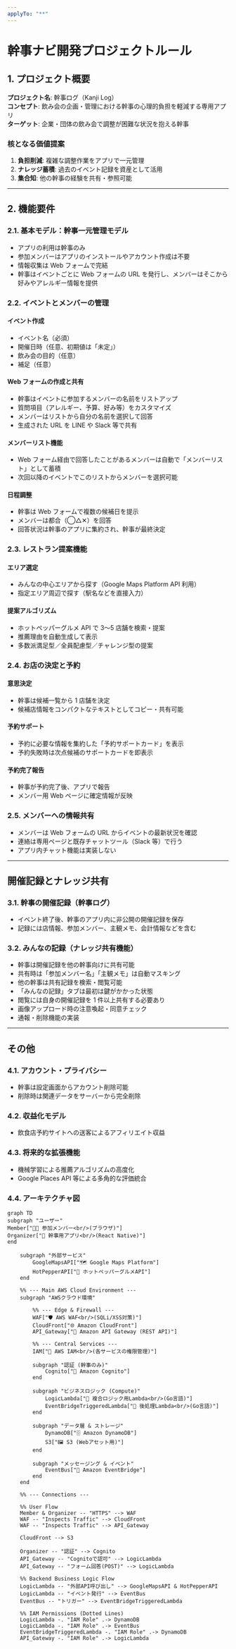 ```yaml
---
applyTo: "**"
---
```


# 幹事ナビ開発プロジェクトルール

## 1. プロジェクト概要

**プロジェクト名**: 幹事ログ（Kanji Log）  
**コンセプト**: 飲み会の企画・管理における幹事の心理的負担を軽減する専用アプリ  
**ターゲット**: 企業・団体の飲み会で調整が困難な状況を抱える幹事

### 核となる価値提案

1. **負担削減**: 複雑な調整作業をアプリで一元管理
2. **ナレッジ蓄積**: 過去のイベント記録を資産として活用
3. **集合知**: 他の幹事の経験を共有・参照可能

---

## 2. 機能要件

### 2.1. 基本モデル：幹事一元管理モデル

- アプリの利用は幹事のみ
- 参加メンバーはアプリのインストールやアカウント作成は不要
- 情報収集は Web フォームで完結
- 幹事はイベントごとに Web フォームの URL を発行し、メンバーはそこから好みやアレルギー情報を提供

### 2.2. イベントとメンバーの管理

#### イベント作成

- イベント名（必須）
- 開催日時（任意、初期値は「未定」）
- 飲み会の目的（任意）
- 補足（任意）

#### Web フォームの作成と共有

- 幹事はイベントに参加するメンバーの名前をリストアップ
- 質問項目（アレルギー、予算、好み等）をカスタマイズ
- メンバーはリストから自分の名前を選択して回答
- 生成された URL を LINE や Slack 等で共有

#### メンバーリスト機能

- Web フォーム経由で回答したことがあるメンバーは自動で「メンバーリスト」として蓄積
- 次回以降のイベントでこのリストからメンバーを選択可能

#### 日程調整

- 幹事は Web フォームで複数の候補日を提示
- メンバーは都合（◯△✕）を回答
- 回答状況は幹事のアプリに集約され、幹事が最終決定

### 2.3. レストラン提案機能

#### エリア選定

- みんなの中心エリアから探す（Google Maps Platform API 利用）
- 指定エリア周辺で探す（駅名などを直接入力）

#### 提案アルゴリズム

- ホットペッパーグルメ API で 3〜5 店舗を検索・提案
- 推薦理由を自動生成して表示
- 多数派満足型／全員配慮型／チャレンジ型の提案

### 2.4. お店の決定と予約

#### 意思決定

- 幹事は候補一覧から 1 店舗を決定
- 候補店情報をコンパクトなテキストとしてコピー・共有可能

#### 予約サポート

- 予約に必要な情報を集約した「予約サポートカード」を表示
- 予約失敗時は次点候補のサポートカードを即表示

#### 予約完了報告

- 幹事が予約完了後、アプリで報告
- メンバー用 Web ページに確定情報が反映

### 2.5. メンバーへの情報共有

- メンバーは Web フォームの URL からイベントの最新状況を確認
- 連絡は専用ページと既存チャットツール（Slack 等）で行う
- アプリ内チャット機能は実装しない

---

## 開催記録とナレッジ共有

### 3.1. 幹事の開催記録（幹事ログ）

- イベント終了後、幹事のアプリ内に非公開の開催記録を保存
- 記録には店情報、参加メンバー、主観メモ、会計情報などを含む

### 3.2. みんなの記録（ナレッジ共有機能）

- 幹事は開催記録を他の幹事向けに共有可能
- 共有時は「参加メンバー名」「主観メモ」は自動マスキング
- 他の幹事は共有記録を検索・閲覧可能
- 「みんなの記録」タブは最初は鍵がかかった状態
- 閲覧には自身の開催記録を 1 件以上共有する必要あり
- 画像アップロード時の注意喚起・同意チェック
- 通報・削除機能の実装

---

## その他

### 4.1. アカウント・プライバシー

- 幹事は設定画面からアカウント削除可能
- 削除時は関連データをサーバーから完全削除

### 4.2. 収益化モデル

- 飲食店予約サイトへの送客によるアフィリエイト収益

### 4.3. 将来的な拡張機能

- 機械学習による推薦アルゴリズムの高度化
- Google Places API 等による多角的な評価統合

### 4.4. アーキテクチャ図

```
graph TD
subgraph "ユーザー"
Member["👩‍💻 参加メンバー<br/>(ブラウザ)"]
Organizer["📱 幹事用アプリ<br/>(React Native)"]
end

    subgraph "外部サービス"
        GoogleMapsAPI["🗺️ Google Maps Platform"]
        HotPepperAPI["🍻 ホットペッパーグルメAPI"]
    end

    %% --- Main AWS Cloud Environment ---
    subgraph "AWSクラウド環境"

        %% --- Edge & Firewall ---
        WAF["🛡️ AWS WAF<br/>(SQLi/XSS対策)"]
        CloudFront["🌐 Amazon CloudFront"]
        API_Gateway["🚪 Amazon API Gateway (REST API)"]

        %% --- Central Services ---
        IAM["📜 AWS IAM<br/>(各サービスの権限管理)"]

        subgraph "認証 (幹事のみ)"
            Cognito["🔐 Amazon Cognito"]
        end

        subgraph "ビジネスロジック (Compute)"
            LogicLambda["🧠 複合ロジック用Lambda<br/>(Go言語)"]
            EventBridgeTriggeredLambda["📨 後処理Lambda<br/>(Go言語)"]
        end

        subgraph "データ層 & ストレージ"
            DynamoDB["🗄️ Amazon DynamoDB"]
            S3["🖼️ S3 (Webアセット用)"]
        end

        subgraph "メッセージング & イベント"
            EventBus["🚌 Amazon EventBridge"]
        end
    end

    %% --- Connections ---

    %% User Flow
    Member & Organizer -- "HTTPS" --> WAF
    WAF -- "Inspects Traffic" --> CloudFront
    WAF -- "Inspects Traffic" --> API_Gateway

    CloudFront --> S3

    Organizer -- "認証" --> Cognito
    API_Gateway -- "Cognitoで認可" --> LogicLambda
    API_Gateway -- "フォーム回答(POST)" --> LogicLambda

    %% Backend Business Logic Flow
    LogicLambda -- "外部API呼び出し" --> GoogleMapsAPI & HotPepperAPI
    LogicLambda -- "イベント発行" --> EventBus
    EventBus -- "トリガー" --> EventBridgeTriggeredLambda

    %% IAM Permissions (Dotted Lines)
    LogicLambda -. "IAM Role" .-> DynamoDB
    LogicLambda -. "IAM Role" .-> EventBus
    EventBridgeTriggeredLambda -. "IAM Role" .-> DynamoDB
    API_Gateway -. "IAM Role" .-> LogicLambda
```
